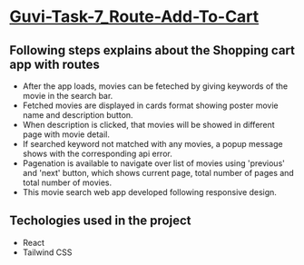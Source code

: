 # [Guvi-Task-7_Route-Add-To-Cart](https://guvi-task-7-movie-search.vercel.app/)

## Following steps explains about the Shopping cart app with routes 
-  After the app loads, movies can be feteched by giving keywords of the movie in the search bar.
-  Fetched movies are displayed in cards format showing poster movie name and description button.
-  When description is clicked, that movies will be showed in different page with movie detail.
-  If searched keyword not matched with any movies, a popup message shows with the corresponding api error.
-  Pagenation is available to navigate over list of movies using 'previous' and 'next' button, which shows current page, total number of pages and total number of movies.
-  This movie search web app developed following responsive design.

## Techologies used in the project
- React
- Tailwind CSS


